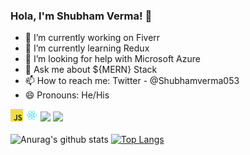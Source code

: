### Hola, I'm Shubham Verma! 👋

- 🔭 I’m currently working on Fiverr
- 🌱 I’m currently learning Redux
- 🤔 I’m looking for help with Microsoft Azure
- 💬 Ask me about ${MERN} Stack
- 📫 How to reach me: Twitter - @Shubhamverma053
- 😄 Pronouns: He/His

<code><img height="20" src="https://raw.githubusercontent.com/github/explore/80688e429a7d4ef2fca1e82350fe8e3517d3494d/topics/javascript/javascript.png"></code>
<code><img height="20" src="https://raw.githubusercontent.com/github/explore/80688e429a7d4ef2fca1e82350fe8e3517d3494d/topics/react/react.png"></code>
<code><img height="20" src="https://media.glassdoor.com/sqll/433703/mongodb-squarelogo-1564695792753.png"></code>
<code><img height="20" src="https://icon-library.com/images/node-js-icon/node-js-icon-15.jpg"></code>
<br></br>
![Anurag's github stats](https://github-readme-stats.vercel.app/api?username=shubhamverma22&show_icons=true&count_private=true&hide=stars&include_all_commits=true&theme=buefy)
[![Top Langs](https://github-readme-stats.vercel.app/api/top-langs/?username=shubhamverma22&layout=compact)](https://github.com/shubhamverma22/github-readme-stats)
